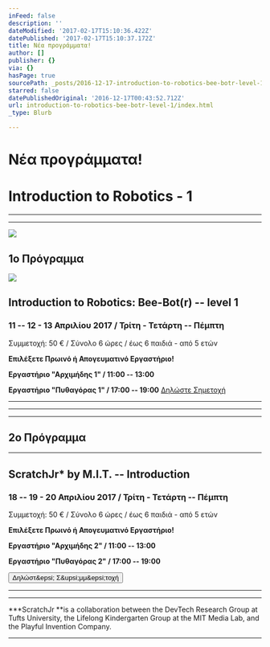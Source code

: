 ```yaml
---
inFeed: false
description: ''
dateModified: '2017-02-17T15:10:36.422Z'
datePublished: '2017-02-17T15:10:37.172Z'
title: Νέα προγράμματα!
author: []
publisher: {}
via: {}
hasPage: true
sourcePath: _posts/2016-12-17-introduction-to-robotics-bee-botr-level-1.md
starred: false
datePublishedOriginal: '2016-12-17T00:43:52.712Z'
url: introduction-to-robotics-bee-botr-level-1/index.html
_type: Blurb

---
```

# Νέα προγράμματα!

# Introduction to Robotics - 1

---

---

![](https://the-grid-user-content.s3-us-west-2.amazonaws.com/5d59ba9d-d8b7-4384-a2ed-cef8488e18f8.png)

## 1o Πρόγραμμα
![](https://the-grid-user-content.s3-us-west-2.amazonaws.com/d669c6b1-d823-4eb7-8d7a-27535a5ab09d.png)

## **Introduction to Robotics: Bee-Bot(r) -- level 1**

### 11 -- 12 - 13 Απριλίου 2017 / Τρίτη - Τετάρτη -- Πέμπτη

Συμμετοχή: 50 € / Σύνολο 6 ώρες / έως 6 παιδιά - από 5 ετών

**Επιλέξετε Πρωινό ή Απογευματινό Εργαστήριο!**

**Εργαστήριο "Αρχιμήδης 1" / 11:00 -- 13:00**

**Εργαστήριο "Πυθαγόρας 1" / 17:00 -- 19:00**
[Δηλώστ&epsi; Σημ&epsi;τοχή][0]

---

---

---

## 2o Πρόγραμμα

---

## **ScratchJr\* by M.I.T. -- Introduction**

### 18 -- 19 - 20 Απριλίου 2017 / Τρίτη - Τετάρτη -- Πέμπτη

Συμμετοχή: 50 € / Σύνολο 6 ώρες / έως 6 παιδιά - από 5 ετών

**Επιλέξετε Πρωινό ή Απογευματινό Εργαστήριο!**

**Εργαστήριο "Αρχιμήδης 2" / 11:00 -- 13:00**

**Εργαστήριο "Πυθαγόρας 2" / 17:00 -- 19:00**

<button data-role="cta" style="">Δηλώστ&amp;epsi; Σ&amp;upsi;μμ&amp;epsi;τοχή</button>

---

---

**\*ScratchJr **is a collaboration between the DevTech Research Group at Tufts University, the Lifelong Kindergarten Group at the MIT Media Lab, and the Playful Invention Company.

---



[0]: http://www.tomatishellas.gr/bee-bot-introduction-robotics/bee-bot2016-%CE%B1%CE%AF%CF%84%CE%B7%CF%83%CE%B7-%CF%83%CF%85%CE%BC%CE%BC%CE%B5%CF%84%CE%BF%CF%87%CE%AE%CF%82-2/